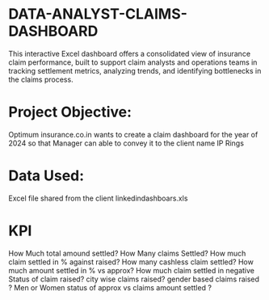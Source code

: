 # DATA-ANALYST-CLAIMS-DASHBOARD
This interactive Excel dashboard offers a consolidated view of insurance claim performance, built to support claim analysts and operations teams in tracking settlement metrics, analyzing trends, and identifying bottlenecks in the claims process.
# Project Objective:
Optimum insurance.co.in wants to create a claim dashboard for the year of 2024 so that Manager can able to convey it to the client name IP Rings
# Data Used:
Excel file shared from the client linkedindashboars.xls
# KPI 
How Much total amound settled?
How Many claims Settled?
How much claim settled in % against raised?
How many cashless claim settled?
How much amount settled in % vs approx?
How much claim settled in negative 
Status of claim raised?
city wise claims raised?
gender based claims raised ? Men or Women
status of approx vs claims amount settled ?


